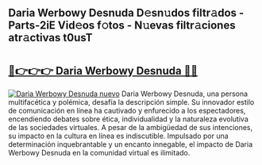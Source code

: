 ## Daria Werbowy Desnuda D𝚎sn𝚞dos filtr𝚊dos - Parts-2iE Vid𝚎os f𝚘tos - N𝚞evas filtr𝚊ciones atr𝚊ctivas t0usT

# <h2><a href="http://mbbgvm.tromn.icu/?c=Daria+Werbowy+Desnuda">🔗👉👉👉 Daria Werbowy Desnuda 🔗🔗</a></h2>

[![Daria Werbowy Desnuda nuevo](https://i.imgur.com/pEAQMta.gif)](http://mbbgvm.tromn.icu/?c=Daria+Werbowy+Desnuda)
Daria Werbowy Desnuda, una persona multifacética y polémica, desafía la descripción simple. Su innovador estilo de comunicación en línea ha cautivado y enfurecido a los espectadores, encendiendo debates sobre ética, individualidad y la naturaleza evolutiva de las sociedades virtuales. A pesar de la ambigüedad de sus intenciones, su impacto en la cultura en línea es indiscutible. Impulsado por una determinación inquebrantable y un encanto innegable, el impacto de Daria Werbowy Desnuda en la comunidad virtual es ilimitado.
